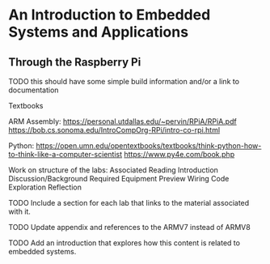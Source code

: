 # An Introduction to Embedded Systems and Applications
## Through the Raspberry Pi

TODO this should have some simple build information
and/or a link to documentation

Textbooks

ARM Assembly:
https://personal.utdallas.edu/~pervin/RPiA/RPiA.pdf
https://bob.cs.sonoma.edu/IntroCompOrg-RPi/intro-co-rpi.html

Python:
https://open.umn.edu/opentextbooks/textbooks/think-python-how-to-think-like-a-computer-scientist
https://www.py4e.com/book.php

Work on structure of the labs:
Associated Reading
Introduction
Discussion/Background
Required Equipment
Preview
Wiring
Code
Exploration
Reflection

TODO Include a section for each lab that links to the material associated with it.

TODO Update appendix and references to the ARMV7 instead of ARMV8

TODO Add an introduction that explores how this content is related to embedded systems.
